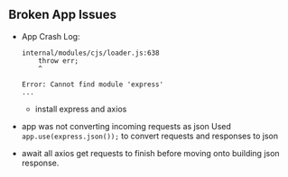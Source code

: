 Broken App Issues
---

* App Crash Log:
    ```
    internal/modules/cjs/loader.js:638
        throw err;
        ^

    Error: Cannot find module 'express'
    ...
    ```
    * install express and axios

* app was not converting incoming requests as json
    Used `app.use(express.json());` to convert requests and responses to json

* await all axios get requests to finish before moving onto building json response.
